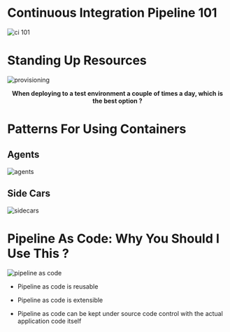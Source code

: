 # Continuous Integration Pipeline 101

![ci 101](https://user-images.githubusercontent.com/15145995/46338961-80b36780-c629-11e8-9272-fd0a74ee7b06.PNG)

# Standing Up Resources

![provisioning](https://user-images.githubusercontent.com/15145995/46339832-b22d3280-c62b-11e8-86a2-d87ea3a6af3e.PNG)

<p align="center">
  <b>When deploying to a test environment a couple of times a day, which is the best option ?</b><br>
</p>

# Patterns For Using Containers

## Agents

![agents](https://user-images.githubusercontent.com/15145995/46341044-1e5d6580-c62f-11e8-801c-6a82a2e9c4ac.PNG)

## Side Cars

![sidecars](https://user-images.githubusercontent.com/15145995/46341216-7f853900-c62f-11e8-96b9-703a0db1efb6.PNG)

# Pipeline As Code: Why You Should I Use This ?

![pipeline as code](https://user-images.githubusercontent.com/15145995/46341431-f6bacd00-c62f-11e8-945f-4a45f269e785.PNG)

* Pipeline as code is reusable

* Pipeline as code is extensible

* Pipeline as code can be kept under source code control with the actual application code itself






